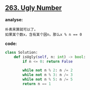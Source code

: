 ## [263. Ugly Number](https://leetcode-cn.com/problems/ugly-number/)

**analyse:**

```
朴素来算就可以了。
如果某个数x，含有某个因n，那么x % n == 0
```

**code:**

```python
class Solution:
    def isUgly(self, n: int) -> bool:
        if n <= 0: return False
        
        while not n % 2: n /= 2
        while not n % 3: n /= 3
        while not n % 5: n /= 5
        return n == 1
```

